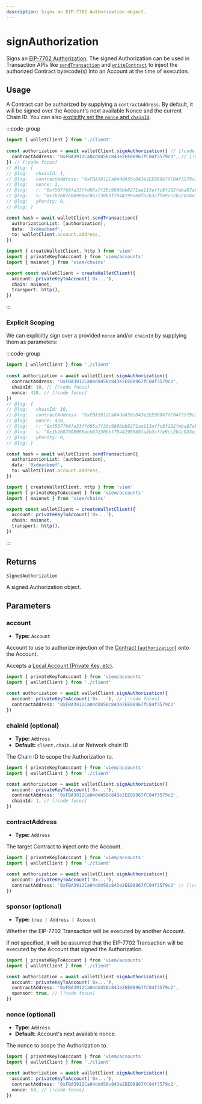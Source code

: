 ```yaml
---
description: Signs an EIP-7702 Authorization object.
---
```


# signAuthorization

Signs an [EIP-7702 Authorization](https://eips.ethereum.org/EIPS/eip-7702). The signed Authorization can be used in Transaction APIs like [`sendTransaction`](/docs/actions/wallet/sendTransaction#authorizationlist-optional) and [`writeContract`](/docs/contract/writeContract#authorizationlist-optional) to inject the authorized Contract bytecode(s) into an Account at the time of execution.

## Usage

A Contract can be authorized by supplying a `contractAddress`. By default, it will be signed over the Account's next available Nonce and the current Chain ID. You can also [explicitly set the `nonce` and `chainId`](#scoping).

:::code-group

```ts twoslash [example.ts]
import { walletClient } from './client'
 
const authorization = await walletClient.signAuthorization({ // [!code focus]
  contractAddress: '0xFBA3912Ca04dd458c843e2EE08967fC04f3579c2', // [!code focus]
}) // [!code focus]
// @log: {
// @log:   chainId: 1,
// @log:   contractAddress: "0xFBA3912Ca04dd458c843e2EE08967fC04f3579c2",
// @log:   nonce: 1,
// @log:   r: "0xf507fb8fa33ffd05a7f26c980bbb8271aa113affc8f192feba87abe26549bda1",
// @log:   s: "0x1b2687608968ecb67230bbf7944199560fa2b3cffe9cc2b1c024e1c8f86a9e08",
// @log:   yParity: 0,
// @log: }

const hash = await walletClient.sendTransaction({
  authorizationList: [authorization],
  data: '0xdeadbeef',
  to: walletClient.account.address,
})
```

```ts twoslash [client.ts] filename="client.ts"
import { createWalletClient, http } from 'viem'
import { privateKeyToAccount } from 'viem/accounts'
import { mainnet } from 'viem/chains'

export const walletClient = createWalletClient({
  account: privateKeyToAccount('0x...'),
  chain: mainnet,
  transport: http(),
})
```

:::

### Explicit Scoping

We can explicitly sign over a provided `nonce` and/or `chainId` by supplying them as parameters:

:::code-group

```ts twoslash [example.ts]
import { walletClient } from './client'
 
const authorization = await walletClient.signAuthorization({
  contractAddress: '0xFBA3912Ca04dd458c843e2EE08967fC04f3579c2',
  chainId: 10, // [!code focus]
  nonce: 420, // [!code focus]
})
// @log: {
// @log:   chainId: 10,
// @log:   contractAddress: "0xFBA3912Ca04dd458c843e2EE08967fC04f3579c2",
// @log:   nonce: 420,
// @log:   r: "0xf507fb8fa33ffd05a7f26c980bbb8271aa113affc8f192feba87abe26549bda1",
// @log:   s: "0x1b2687608968ecb67230bbf7944199560fa2b3cffe9cc2b1c024e1c8f86a9e08",
// @log:   yParity: 0,
// @log: }

const hash = await walletClient.sendTransaction({
  authorizationList: [authorization],
  data: '0xdeadbeef',
  to: walletClient.account.address,
})
```

```ts twoslash [client.ts] filename="client.ts"
import { createWalletClient, http } from 'viem'
import { privateKeyToAccount } from 'viem/accounts'
import { mainnet } from 'viem/chains'

export const walletClient = createWalletClient({
  account: privateKeyToAccount('0x...'),
  chain: mainnet,
  transport: http(),
})
```

:::

## Returns

`SignedAuthorization`

A signed Authorization object.

## Parameters

### account

- **Type:** `Account`

Account to use to authorize injection of the [Contract (`authorization`)](#authorization) onto the Account.

Accepts a [Local Account (Private Key, etc)](/docs/clients/wallet#local-accounts-private-key-mnemonic-etc).

```ts twoslash
import { privateKeyToAccount } from 'viem/accounts'
import { walletClient } from './client'

const authorization = await walletClient.signAuthorization({
  account: privateKeyToAccount('0x...'), // [!code focus]
  contractAddress: '0xFBA3912Ca04dd458c843e2EE08967fC04f3579c2'
}) 
```

### chainId (optional)

- **Type:** `Address`
- **Default:** `client.chain.id` or Network chain ID

The Chain ID to scope the Authorization to.

```ts twoslash
import { privateKeyToAccount } from 'viem/accounts'
import { walletClient } from './client'

const authorization = await walletClient.signAuthorization({
  account: privateKeyToAccount('0x...'),
  contractAddress: '0xFBA3912Ca04dd458c843e2EE08967fC04f3579c2',
  chainId: 1, // [!code focus]
}) 
```

### contractAddress

- **Type:** `Address`

The target Contract to inject onto the Account.

```ts twoslash
import { privateKeyToAccount } from 'viem/accounts'
import { walletClient } from './client'

const authorization = await walletClient.signAuthorization({
  account: privateKeyToAccount('0x...'),
  contractAddress: '0xFBA3912Ca04dd458c843e2EE08967fC04f3579c2' // [!code focus]
}) 
```

### sponsor (optional)

- **Type:** `true | Address | Account`

Whether the EIP-7702 Transaction will be executed by another Account.

If not specified, it will be assumed that the EIP-7702 Transaction will be executed by the Account that signed the Authorization.

```ts twoslash
import { privateKeyToAccount } from 'viem/accounts'
import { walletClient } from './client'

const authorization = await walletClient.signAuthorization({
  account: privateKeyToAccount('0x...'),
  contractAddress: '0xFBA3912Ca04dd458c843e2EE08967fC04f3579c2',
  sponsor: true, // [!code focus]
}) 
```

### nonce (optional)

- **Type:** `Address`
- **Default:** Account's next available nonce.

The nonce to scope the Authorization to.

```ts twoslash
import { privateKeyToAccount } from 'viem/accounts'
import { walletClient } from './client'

const authorization = await walletClient.signAuthorization({
  account: privateKeyToAccount('0x...'),
  contractAddress: '0xFBA3912Ca04dd458c843e2EE08967fC04f3579c2',
  nonce: 69, // [!code focus]
}) 
```